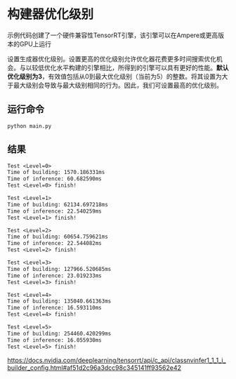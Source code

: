 # 构建器优化级别    

示例代码创建了一个硬件兼容性TensorRT引擎，该引擎可以在Ampere或更高版本的GPU上运行      

设置生成器优化级别。设置更高的优化级别允许优化器花费更多时间搜索优化机会。与以较低优化水平构建的引擎相比，所得到的引擎可以具有更好的性能。**默认优化级别为3**，有效值包括从0到最大优化级别（当前为5）的整数。将其设置为大于最大级别会导致与最大级别相同的行为。因此，我们可设置最高的优化级别。  

## 运行命令  

```shell
python main.py
```

## 结果    

```txt
Test <Level=0>
Time of building: 1570.186331ms
Time of inference: 60.682590ms
Test <Level=0> finish!

Test <Level=1>
Time of building: 62134.697218ms
Time of inference: 22.540259ms
Test <Level=1> finish!

Test <Level=2>
Time of building: 60654.759621ms
Time of inference: 22.544082ms
Test <Level=2> finish!

Test <Level=3>
Time of building: 127966.520685ms
Time of inference: 23.019233ms
Test <Level=3> finish!

Test <Level=4>
Time of building: 135040.661363ms
Time of inference: 16.593110ms
Test <Level=4> finish!

Test <Level=5>
Time of building: 254460.420299ms
Time of inference: 16.055930ms
Test <Level=5> finish!
```

https://docs.nvidia.com/deeplearning/tensorrt/api/c_api/classnvinfer1_1_1_i_builder_config.html#af51d2c96a3dcc98c345141ff93562e42      
